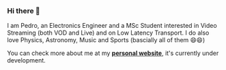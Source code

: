 ### Hi there 👋

I am Pedro, an Electronics Engineer and a MSc Student interested in Video Streaming (both VOD and Live) and on Low Latency Transport.
I do also love Physics, Astronomy, Music and Sports (bascially all of them 😄😄)



You can check more about me at my [**personal website**](https://pedrovieira98.github.io/pedrovieira.github.io/), it's currently under development.

<!--
**pedrovieira98/pedrovieira98** is a ✨ _special_ ✨ repository because its `README.md` (this file) appears on your GitHub profile.

Here are some ideas to get you started:

- 🔭 I’m currently working on ...
- 🌱 I’m currently learning ...
- 👯 I’m looking to collaborate on ...
- 🤔 I’m looking for help with ...
- 💬 Ask me about ...
- 📫 How to reach me: ...
- 😄 Pronouns: ...
- ⚡ Fun fact: ...
-->

